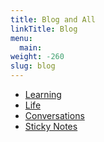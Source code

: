 ```yaml
---
title: Blog and All
linkTitle: Blog
menu:
  main:
weight: -260
slug: blog
---
```


- [Learning](learning/)
- [Life](life/)
- [Conversations](conversations/)
- [Sticky Notes](sticky-notes/)
